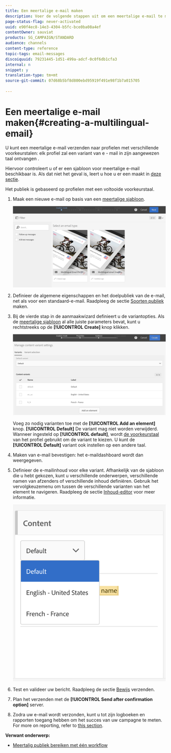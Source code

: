 ```yaml
---
title: Een meertalige e-mail maken
description: Voer de volgende stappen uit om een meertalige e-mail te maken voor ontvangers met verschillende voorkeurstalen.
page-status-flag: never-activated
uuid: e90f4ec8-14e3-4304-b5fc-bce0ba08a4ef
contentOwner: sauviat
products: SG_CAMPAIGN/STANDARD
audience: channels
content-type: reference
topic-tags: email-messages
discoiquuid: 79231445-1d51-499a-adcf-0c0f6db1cfa3
internal: n
snippet: y
translation-type: tm+mt
source-git-commit: 07d68b5bf8d800ebd95919f491e98f1b7a015705

---
```



# Een meertalige e-mail maken{#creating-a-multilingual-email}

U kunt een meertalige e-mail verzenden naar profielen met verschillende voorkeurstalen: elk profiel zal een variant van e - mail in zijn aangewezen taal ontvangen .

Hiervoor controleert u of er een sjabloon voor meertalige e-mail beschikbaar is. Als dat niet het geval is, leert u hoe u er een maakt in [deze sectie](../../channels/using/multilingual-messages-template.md).

Het publiek is gebaseerd op profielen met een voltooide voorkeurstaal.

1. Maak een nieuwe e-mail op basis van een [meertalige sjabloon](../../channels/using/multilingual-messages-template.md).

   ![](assets/multi_create1.png)

1. Definieer de algemene eigenschappen en het doelpubliek van de e-mail, net als voor een standaard-e-mail. Raadpleeg de sectie [Soorten publiek](../../audiences/using/creating-audiences.md) maken.
1. Bij de vierde stap in de aanmaakwizard definieert u de variantopties. Als de [meertalige sjabloon](../../channels/using/multilingual-messages-template.md) al alle juiste parameters bevat, kunt u rechtstreeks op de **[!UICONTROL Create]** knop klikken.

   ![](assets/multi_create4.png)

   Voeg zo nodig varianten toe met de **[!UICONTROL Add an element]** knop. **[!UICONTROL Default]** De variant mag niet worden verwijderd. Wanneer ingesteld op **[!UICONTROL default]**, wordt [de voorkeurstaal](../../audiences/using/creating-profiles.md) van het profiel gebruikt om de variant te kiezen. U kunt de **[!UICONTROL Default]** variant ook instellen op een andere taal.

1. Maken van e-mail bevestigen: het e-maildashboard wordt dan weergegeven.
1. Definieer de e-mailinhoud voor elke variant. Afhankelijk van de sjabloon die u hebt gekozen, kunt u verschillende onderwerpen, verschillende namen van afzenders of verschillende inhoud definiëren. Gebruik het vervolgkeuzemenu om tussen de verschillende varianten van het element te navigeren. Raadpleeg de sectie [Inhoud-editor](../../designing/using/designing-content-in-adobe-campaign.md) voor meer informatie.

   ![](assets/multi_selectcontent.png)

1. Test en valideer uw bericht. Raadpleeg de sectie [Bewijs](../../sending/using/sending-proofs.md) verzenden.
1. Plan het verzenden met de **[!UICONTROL Send after confirmation option]** server.
1. Zodra uw e-mail wordt verzonden, kunt u tot zijn logboeken en rapporten toegang hebben om het succes van uw campagne te meten. For more on reporting, refer to [this section](../../reporting/using/about-dynamic-reports.md).

**Verwant onderwerp:**

* [Meertalig publiek bereiken met één workflow](https://helpx.adobe.com/campaign/kb/simplify-campaign-management.html#Engageyourcustomersateverystep)
